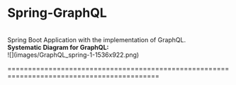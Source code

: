 # Spring-GraphQL</br>
</br>
Spring Boot Application with the implementation of GraphQL.<br/>
<b>Systematic Diagram for GraphQL:</b></br>
![](images/GraphQL_spring-1-1536x922.png)

===========================================================================================
</br>
